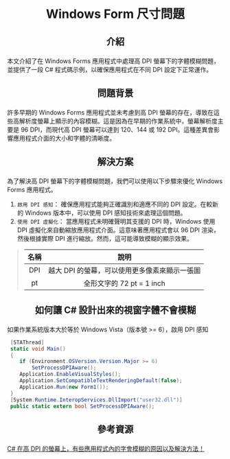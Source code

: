 # <p align="center">Windows Form 尺寸問題</p>
## <p align="center">介紹</p>
本文介紹了在 Windows Forms 應用程式中處理高 DPI 螢幕下的字體模糊問題，並提供了一段 C# 程式碼示例，以確保應用程式在不同 DPI 設定下正常運作。
## <p align="center">問題背景</p>
許多早期的 Windows Forms 應用程式並未考慮到高 DPI 螢幕的存在，導致在這些高解析度螢幕上顯示的內容模糊。這是因為在早期的作業系統中，螢幕解析度主要是 96 DPI，而現代高 DPI 螢幕可以達到 120、144 或 192 DPI。這種差異會影響應用程式介面的大小和字體的清晰度。
## <p align="center">解決方案</p>
為了解決高 DPI 螢幕下的字體模糊問題，我們可以使用以下步驟來優化 Windows Forms 應用程式。
1. `啟用 DPI 感知`： 確保應用程式能夠正確識別和適應不同的 DPI 設定。在較新的 Windows 版本中，可以使用 DPI 感知技術來處理這個問題。
2. `使用 DPI 虛擬化`： 當應用程式未明確聲明其支援的 DPI 時，Windows 使用 DPI 虛擬化來自動縮放應用程式介面。這意味著應用程式會以 96 DPI 渲染，然後根據實際 DPI 進行縮放。然而，這可能導致模糊的顯示效果。
> |名稱|說明|
> |:-:|:-:|
> |DPI|越大 DPI 的螢幕，可以使用更多像素來顯示一張圖|
> |pt|全形文字的 72 pt = 1 inch |
## <p align="center">如何讓 C# 設計出來的視窗字體不會模糊</p>
如果作業系統版本大於等於 Windows Vista（版本號 >= 6），啟用 DPI 感知
```cs
 [STAThread]
 static void Main()
 {
    if (Environment.OSVersion.Version.Major >= 6)
        SetProcessDPIAware();
    Application.EnableVisualStyles();
    Application.SetCompatibleTextRenderingDefault(false);
    Application.Run(new Form1());
 }
 [System.Runtime.InteropServices.DllImport("user32.dll")]
 public static extern bool SetProcessDPIAware();
 ```
## <p align="center">參考資源</p>
[C# 在高 DPI 的螢幕上，有些應用程式內的字會模糊的原因以及解決方法！](https://weirenxue.github.io/2021/06/11/cs_dpi/)
